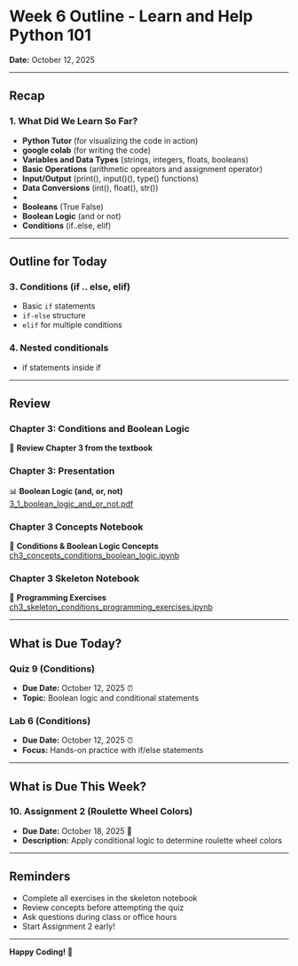 # Week 6  Outline - Learn and Help Python 101

**Date:** October 12, 2025

---

## Recap

### 1. What Did We Learn So Far?
- **Python Tutor** (for visualizing the code in action)
- **google colab** (for writing the code)
- **Variables and Data Types** (strings, integers, floats, booleans)
- **Basic Operations** (arithmetic opreators and assignment operator)
- **Input/Output** (print(), input()(), type() functions)
- **Data Conversions** (int(), float(), str())
- 
- **Booleans** (True False)
- **Boolean Logic** (and or not)
- **Conditions** (if..else, elif)

---

## Outline for Today

### 3. Conditions (if .. else, elif)
- Basic `if` statements
- `if-else` structure
- `elif` for multiple conditions

### 4. Nested conditionals
- if statements inside if

---

## Review

### Chapter 3: Conditions and Boolean Logic
📖 **Review Chapter 3 from the textbook**

### Chapter 3: Presentation
📊 **Boolean Logic (and, or, not)**  
[3_1_boolean_logic_and_or_not.pdf](https://github.com/sjasthi/python101/blob/main/presentations/3_1_boolean_logic_and_or_not.pdf)

### Chapter 3 Concepts Notebook
📘 **Conditions & Boolean Logic Concepts**  
[ch3_concepts_conditions_boolean_logic.ipynb](https://github.com/sjasthi/python101/blob/main/ch3_concepts_conditions_boolean_logic.ipynb)

### Chapter 3 Skeleton Notebook
📝 **Programming Exercises**  
[ch3_skeleton_conditions_programming_exercises.ipynb](https://github.com/sjasthi/python101/blob/main/skeletons_programming_assignments/ch3_skeleton_conditions_programming_exercises.ipynb)

---

## What is Due Today?

### Quiz 9 (Conditions)
- **Due Date:** October 12, 2025 ⏰
- **Topic:** Boolean logic and conditional statements

### Lab 6 (Conditions)
- **Due Date:** October 12, 2025 ⏰
- **Focus:** Hands-on practice with if/else statements

---

## What is Due This Week?

### 10. Assignment 2 (Roulette Wheel Colors)
- **Due Date:** October 18, 2025 📅
- **Description:** Apply conditional logic to determine roulette wheel colors

---

## Reminders
- Complete all exercises in the skeleton notebook
- Review concepts before attempting the quiz
- Ask questions during class or office hours
- Start Assignment 2 early!

---

**Happy Coding! 🐍**
